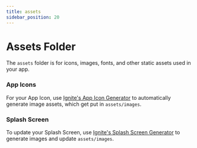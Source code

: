 ```yaml
---
title: assets
sidebar_position: 20
---
```


# Assets Folder

The `assets` folder is for icons, images, fonts, and other static assets used in your app.

### App Icons

For your App Icon, use [Ignite's App Icon Generator](../../concept/Generators/#app-icon-generator) to automatically generate image assets, which get put in `assets/images`.

### Splash Screen

To update your Splash Screen, use [Ignite's Splash Screen Generator](../../concept/Generators/#splash-screen-generator) to generate images and update `assets/images`.
